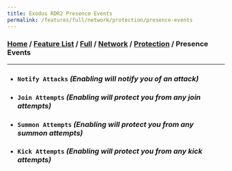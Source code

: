 ```yaml
---
title: Exodus RDR2 Presence Events
permalink: /features/full/network/protection/presence-events
---
```

### [Home](/) / [Feature List](/features) / [Full](/features/full) / [Network](/features/full/network) / [Protection](/features/full/network/protection) / Presence Events
---
- ### `Notify Attacks` *(Enabling will notify you of an attack)*
- ### `Join Attempts` *(Enabling will protect you from any join attempts)*
- ### `Summon Attempts` *(Enabling will protect you from any summon attempts)*
- ### `Kick Attempts` *(Enabling will protect you from any kick attempts)*
